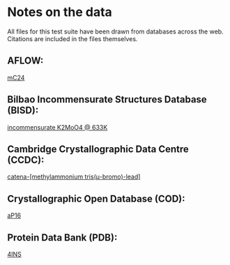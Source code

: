 # Notes on the data

All files for this test suite have been drawn from databases across the web. Citations are included in the files themselves.

## AFLOW:

[mC24](https://aflow.org/prototype-encyclopedia/A_mC24_15_2e2f.html)

## Bilbao Incommensurate Structures Database (BISD):

[incommensurate K2MoO4 @ 633K](https://www.cryst.ehu.eus/bincstrdb/view/?incid=3152Elpt1I)

## Cambridge Crystallographic Data Centre (CCDC):

[catena-[methylammonium tris(μ-bromo)-lead]](https://www.ccdc.cam.ac.uk/structures/Search?Compound=perovskite&DatabaseToSearch=Published)

## Crystallographic Open Database (COD):

[aP16](http://www.crystallography.net/cod/1540955.html)

## Protein Data Bank (PDB):

[4INS](https://doi.org/10.2210/pdb4ins/pdb)
